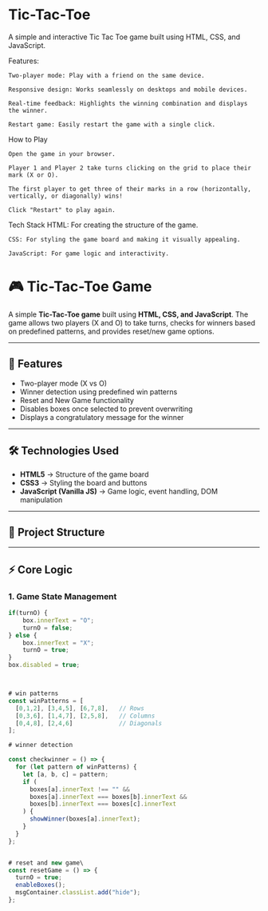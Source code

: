 # Tic-Tac-Toe
A simple and interactive Tic Tac Toe game built using HTML, CSS, and JavaScript.

Features:

    Two-player mode: Play with a friend on the same device.
    
    Responsive design: Works seamlessly on desktops and mobile devices.
    
    Real-time feedback: Highlights the winning combination and displays the winner.
    
    Restart game: Easily restart the game with a single click.
How to Play

    Open the game in your browser.
    
    Player 1 and Player 2 take turns clicking on the grid to place their mark (X or O).
    
    The first player to get three of their marks in a row (horizontally, vertically, or diagonally) wins!
    
    Click "Restart" to play again.
Tech Stack
    HTML: For creating the structure of the game.
    
    CSS: For styling the game board and making it visually appealing.
    
    JavaScript: For game logic and interactivity.


# 🎮 Tic-Tac-Toe Game  

A simple **Tic-Tac-Toe game** built using **HTML, CSS, and JavaScript**. The game allows two players (X and O) to take turns, checks for winners based on predefined patterns, and provides reset/new game options.  

---

## 🚀 Features  
- Two-player mode (X vs O)  
- Winner detection using predefined win patterns  
- Reset and New Game functionality  
- Disables boxes once selected to prevent overwriting  
- Displays a congratulatory message for the winner  

---

## 🛠️ Technologies Used  
- **HTML5** → Structure of the game board  
- **CSS3** → Styling the board and buttons  
- **JavaScript (Vanilla JS)** → Game logic, event handling, DOM manipulation  

---

## 📂 Project Structure  



---

## ⚡ Core Logic  

### 1. **Game State Management**
```js
if(turnO) {
    box.innerText = "O";
    turnO = false;
} else {
    box.innerText = "X";
    turnO = true;
}
box.disabled = true;



# win patterns
const winPatterns = [
  [0,1,2], [3,4,5], [6,7,8],   // Rows
  [0,3,6], [1,4,7], [2,5,8],   // Columns
  [0,4,8], [2,4,6]             // Diagonals
];

# winner detection

const checkwinner = () => {
  for (let pattern of winPatterns) {
    let [a, b, c] = pattern;
    if (
      boxes[a].innerText !== "" &&
      boxes[a].innerText === boxes[b].innerText &&
      boxes[b].innerText === boxes[c].innerText
    ) {
      showWinner(boxes[a].innerText);
    }
  }
};


# reset and new game\
const resetGame = () => {
  turnO = true;
  enableBoxes();
  msgContainer.classList.add("hide");
};
